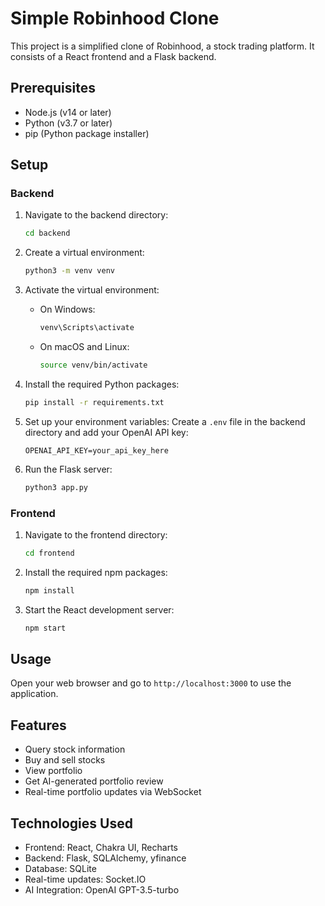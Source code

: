 # Simple Robinhood Clone

This project is a simplified clone of Robinhood, a stock trading platform. It consists of a React frontend and a Flask backend.

## Prerequisites

- Node.js (v14 or later)
- Python (v3.7 or later)
- pip (Python package installer)

## Setup

### Backend

1. Navigate to the backend directory:
   ```sh
   cd backend
   ```

2. Create a virtual environment:
   ```sh
   python3 -m venv venv
   ```

3. Activate the virtual environment:
   - On Windows:
     ```sh
     venv\Scripts\activate
     ```
   - On macOS and Linux:
     ```sh
     source venv/bin/activate
     ```

4. Install the required Python packages:
   ```sh
   pip install -r requirements.txt
   ```

5. Set up your environment variables:
   Create a `.env` file in the backend directory and add your OpenAI API key:
   ```
   OPENAI_API_KEY=your_api_key_here
   ```

6. Run the Flask server:
   ```sh
   python3 app.py
   ```

### Frontend

1. Navigate to the frontend directory:
   ```sh
   cd frontend
   ```

2. Install the required npm packages:
   ```sh
   npm install
   ```

3. Start the React development server:
   ```sh
   npm start
   ```

## Usage

Open your web browser and go to `http://localhost:3000` to use the application.

## Features

- Query stock information
- Buy and sell stocks
- View portfolio
- Get AI-generated portfolio review
- Real-time portfolio updates via WebSocket

## Technologies Used

- Frontend: React, Chakra UI, Recharts
- Backend: Flask, SQLAlchemy, yfinance
- Database: SQLite
- Real-time updates: Socket.IO
- AI Integration: OpenAI GPT-3.5-turbo

